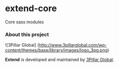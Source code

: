 # extend-core
Core sass modules

### About this project

![3Pillar Global] (http://www.3pillarglobal.com/wp-content/themes/base/library/images/logo_3pg.png)

**Extend** is developed and maintained by [3Pillar Global](http://www.3pillarglobal.com/).
